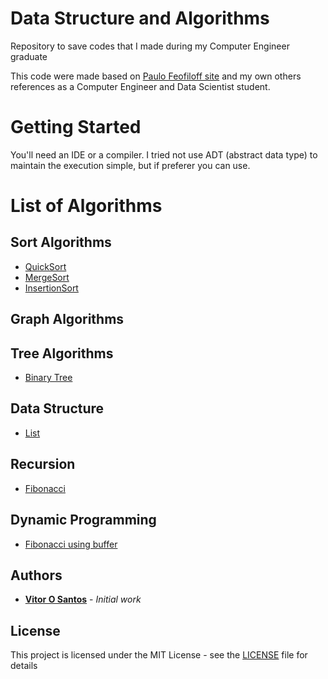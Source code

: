 # Data Structure and Algorithms
Repository to save codes that I made during my Computer Engineer graduate 


This code were made based on [Paulo Feofiloff site](https://www.ime.usp.br/~pf/) and my own others references as a Computer Engineer and Data Scientist student.

# Getting Started
You'll need an IDE or a compiler. I tried not use ADT (abstract data type) to maintain the execution simple, but if preferer you can use.

# List of Algorithms

## Sort Algorithms

* [QuickSort](https://github.com/vitor-o-s/AED_1_2/blob/master/quick_sort.c)
* [MergeSort](https://github.com/vitor-o-s/AED_1_2/blob/master/mergesort.c)
* [InsertionSort](https://github.com/vitor-o-s/AED_1_2/blob/master/insertionsort.c)

## Graph Algorithms

## Tree Algorithms

* [Binary Tree](https://github.com/vitor-o-s/AED_1_2/blob/master/tree.c)

## Data Structure

* [List](https://github.com/vitor-o-s/AED_1_2/blob/master/lista.c)

## Recursion

* [Fibonacci](https://github.com/vitor-o-s/AED_1_2/blob/master/fib.c)

## Dynamic Programming

* [Fibonacci using buffer](https://github.com/vitor-o-s/AED_1_2/blob/master/fib_buffer.c)


## Authors

* **[Vitor O Santos](https://github.com/vitor-o-s)** - *Initial work* 

## License

This project is licensed under the MIT License - see the [LICENSE](https://github.com/vitor-o-s/AED_1_2/blob/master/LICENSE) file for details
